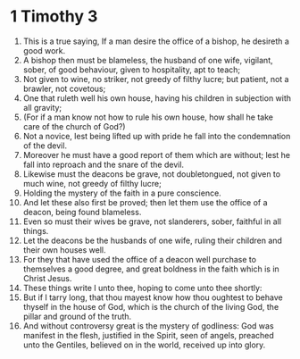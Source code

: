 ﻿# 1 Timothy 3
1. This is a true saying, If a man desire the office of a bishop, he desireth a good work. 
2. A bishop then must be blameless, the husband of one wife, vigilant, sober, of good behaviour, given to hospitality, apt to teach; 
3. Not given to wine, no striker, not greedy of filthy lucre; but patient, not a brawler, not covetous; 
4. One that ruleth well his own house, having his children in subjection with all gravity; 
5. (For if a man know not how to rule his own house, how shall he take care of the church of God?) 
6. Not a novice, lest being lifted up with pride he fall into the condemnation of the devil. 
7. Moreover he must have a good report of them which are without; lest he fall into reproach and the snare of the devil. 
8. Likewise must the deacons be grave, not doubletongued, not given to much wine, not greedy of filthy lucre; 
9. Holding the mystery of the faith in a pure conscience. 
10. And let these also first be proved; then let them use the office of a deacon, being found blameless. 
11. Even so must their wives be grave, not slanderers, sober, faithful in all things. 
12. Let the deacons be the husbands of one wife, ruling their children and their own houses well. 
13. For they that have used the office of a deacon well purchase to themselves a good degree, and great boldness in the faith which is in Christ Jesus. 
14. These things write I unto thee, hoping to come unto thee shortly: 
15. But if I tarry long, that thou mayest know how thou oughtest to behave thyself in the house of God, which is the church of the living God, the pillar and ground of the truth. 
16. And without controversy great is the mystery of godliness: God was manifest in the flesh, justified in the Spirit, seen of angels, preached unto the Gentiles, believed on in the world, received up into glory. 
